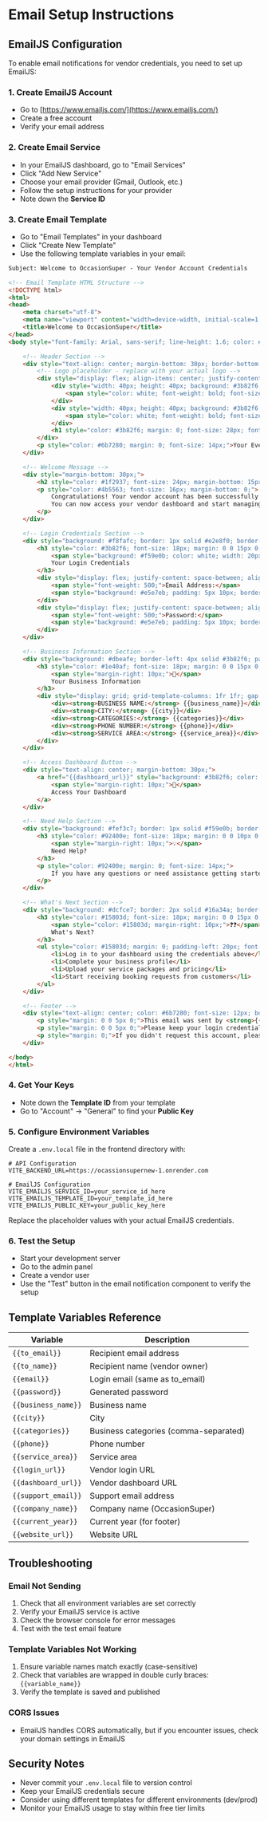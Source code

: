 # Email Setup Instructions

## EmailJS Configuration

To enable email notifications for vendor credentials, you need to set up EmailJS:

### 1. Create EmailJS Account
- Go to [https://www.emailjs.com/](https://www.emailjs.com/)
- Create a free account
- Verify your email address

### 2. Create Email Service
- In your EmailJS dashboard, go to "Email Services"
- Click "Add New Service"
- Choose your email provider (Gmail, Outlook, etc.)
- Follow the setup instructions for your provider
- Note down the **Service ID**

### 3. Create Email Template
- Go to "Email Templates" in your dashboard
- Click "Create New Template"
- Use the following template variables in your email:

```html
Subject: Welcome to OccasionSuper - Your Vendor Account Credentials

<!-- Email Template HTML Structure -->
<!DOCTYPE html>
<html>
<head>
    <meta charset="utf-8">
    <meta name="viewport" content="width=device-width, initial-scale=1.0">
    <title>Welcome to OccasionSuper</title>
</head>
<body style="font-family: Arial, sans-serif; line-height: 1.6; color: #333; max-width: 600px; margin: 0 auto; padding: 20px;">

    <!-- Header Section -->
    <div style="text-align: center; margin-bottom: 30px; border-bottom: 2px solid #3b82f6; padding-bottom: 20px;">
        <!-- Logo placeholder - replace with your actual logo -->
        <div style="display: flex; align-items: center; justify-content: center; margin-bottom: 10px;">
            <div style="width: 40px; height: 40px; background: #3b82f6; border-radius: 8px; display: flex; align-items: center; justify-content: center; margin-right: 10px;">
                <span style="color: white; font-weight: bold; font-size: 18px;">?</span>
            </div>
            <div style="width: 40px; height: 40px; background: #3b82f6; border-radius: 8px; display: flex; align-items: center; justify-content: center; margin-right: 15px;">
                <span style="color: white; font-weight: bold; font-size: 18px;">?</span>
            </div>
            <h1 style="color: #3b82f6; margin: 0; font-size: 28px; font-weight: bold;">OccasionSuper</h1>
        </div>
        <p style="color: #6b7280; margin: 0; font-size: 14px;">Your Event Planning Partner</p>
    </div>

    <!-- Welcome Message -->
    <div style="margin-bottom: 30px;">
        <h2 style="color: #1f2937; font-size: 24px; margin-bottom: 15px;">Welcome, {{to_name}}!</h2>
        <p style="color: #4b5563; font-size: 16px; margin-bottom: 0;">
            Congratulations! Your vendor account has been successfully created and approved. 
            You can now access your vendor dashboard and start managing your business on OccasionSuper.
        </p>
    </div>

    <!-- Login Credentials Section -->
    <div style="background: #f8fafc; border: 1px solid #e2e8f0; border-radius: 8px; padding: 20px; margin-bottom: 30px;">
        <h3 style="color: #3b82f6; font-size: 18px; margin: 0 0 15px 0; display: flex; align-items: center;">
            <span style="background: #f59e0b; color: white; width: 20px; height: 20px; border-radius: 4px; display: inline-flex; align-items: center; justify-content: center; margin-right: 10px; font-size: 12px;">🔒</span>
            Your Login Credentials
        </h3>
        <div style="display: flex; justify-content: space-between; align-items: center; margin-bottom: 10px;">
            <span style="font-weight: 500;">Email Address:</span>
            <span style="background: #e5e7eb; padding: 5px 10px; border-radius: 4px; font-family: monospace;">{{email}}</span>
        </div>
        <div style="display: flex; justify-content: space-between; align-items: center;">
            <span style="font-weight: 500;">Password:</span>
            <span style="background: #e5e7eb; padding: 5px 10px; border-radius: 4px; font-family: monospace;">{{password}}</span>
        </div>
    </div>

    <!-- Business Information Section -->
    <div style="background: #dbeafe; border-left: 4px solid #3b82f6; padding: 20px; margin-bottom: 30px; border-radius: 0 8px 8px 0;">
        <h3 style="color: #1e40af; font-size: 18px; margin: 0 0 15px 0; display: flex; align-items: center;">
            <span style="margin-right: 10px;">🏢</span>
            Your Business Information
        </h3>
        <div style="display: grid; grid-template-columns: 1fr 1fr; gap: 10px; font-size: 14px;">
            <div><strong>BUSINESS NAME:</strong> {{business_name}}</div>
            <div><strong>CITY:</strong> {{city}}</div>
            <div><strong>CATEGORIES:</strong> {{categories}}</div>
            <div><strong>PHONE NUMBER:</strong> {{phone}}</div>
            <div><strong>SERVICE AREA:</strong> {{service_area}}</div>
        </div>
    </div>

    <!-- Access Dashboard Button -->
    <div style="text-align: center; margin-bottom: 30px;">
        <a href="{{dashboard_url}}" style="background: #3b82f6; color: white; padding: 15px 30px; text-decoration: none; border-radius: 8px; font-weight: 600; display: inline-flex; align-items: center; font-size: 16px;">
            <span style="margin-right: 10px;">🚀</span>
            Access Your Dashboard
        </a>
    </div>

    <!-- Need Help Section -->
    <div style="background: #fef3c7; border: 1px solid #f59e0b; border-radius: 8px; padding: 20px; margin-bottom: 30px;">
        <h3 style="color: #92400e; font-size: 18px; margin: 0 0 10px 0; display: flex; align-items: center;">
            <span style="margin-right: 10px;">💡</span>
            Need Help?
        </h3>
        <p style="color: #92400e; margin: 0; font-size: 14px;">
            If you have any questions or need assistance getting started, please don't hesitate to contact our support team at <strong>{{support_email}}</strong>. We're here to help you succeed!
        </p>
    </div>

    <!-- What's Next Section -->
    <div style="background: #dcfce7; border: 2px solid #16a34a; border-radius: 8px; padding: 20px; margin-bottom: 30px;">
        <h3 style="color: #15803d; font-size: 18px; margin: 0 0 15px 0; display: flex; align-items: center;">
            <span style="color: #15803d; margin-right: 10px;">❓❓</span>
            What's Next?
        </h3>
        <ul style="color: #15803d; margin: 0; padding-left: 20px; font-size: 14px;">
            <li>Log in to your dashboard using the credentials above</li>
            <li>Complete your business profile</li>
            <li>Upload your service packages and pricing</li>
            <li>Start receiving booking requests from customers</li>
        </ul>
    </div>

    <!-- Footer -->
    <div style="text-align: center; color: #6b7280; font-size: 12px; border-top: 1px solid #e5e7eb; padding-top: 20px;">
        <p style="margin: 0 0 5px 0;">This email was sent by <strong>{{company_name}}</strong></p>
        <p style="margin: 0 0 5px 0;">Please keep your login credentials secure and do not share them with others.</p>
        <p style="margin: 0;">If you didn't request this account, please contact us immediately at <strong>{{support_email}}</strong></p>
    </div>

</body>
</html>
```

### 4. Get Your Keys
- Note down the **Template ID** from your template
- Go to "Account" → "General" to find your **Public Key**

### 5. Configure Environment Variables
Create a `.env.local` file in the frontend directory with:

```env
# API Configuration
VITE_BACKEND_URL=https://ocassionsupernew-1.onrender.com

# EmailJS Configuration
VITE_EMAILJS_SERVICE_ID=your_service_id_here
VITE_EMAILJS_TEMPLATE_ID=your_template_id_here
VITE_EMAILJS_PUBLIC_KEY=your_public_key_here
```

Replace the placeholder values with your actual EmailJS credentials.

### 6. Test the Setup
- Start your development server
- Go to the admin panel
- Create a vendor user
- Use the "Test" button in the email notification component to verify the setup

## Template Variables Reference

| Variable | Description |
|----------|-------------|
| `{{to_email}}` | Recipient email address |
| `{{to_name}}` | Recipient name (vendor owner) |
| `{{email}}` | Login email (same as to_email) |
| `{{password}}` | Generated password |
| `{{business_name}}` | Business name |
| `{{city}}` | City |
| `{{categories}}` | Business categories (comma-separated) |
| `{{phone}}` | Phone number |
| `{{service_area}}` | Service area |
| `{{login_url}}` | Vendor login URL |
| `{{dashboard_url}}` | Vendor dashboard URL |
| `{{support_email}}` | Support email address |
| `{{company_name}}` | Company name (OccasionSuper) |
| `{{current_year}}` | Current year (for footer) |
| `{{website_url}}` | Website URL |

## Troubleshooting

### Email Not Sending
1. Check that all environment variables are set correctly
2. Verify your EmailJS service is active
3. Check the browser console for error messages
4. Test with the test email feature

### Template Variables Not Working
1. Ensure variable names match exactly (case-sensitive)
2. Check that variables are wrapped in double curly braces: `{{variable_name}}`
3. Verify the template is saved and published

### CORS Issues
- EmailJS handles CORS automatically, but if you encounter issues, check your domain settings in EmailJS

## Security Notes

- Never commit your `.env.local` file to version control
- Keep your EmailJS credentials secure
- Consider using different templates for different environments (dev/prod)
- Monitor your EmailJS usage to stay within free tier limits
